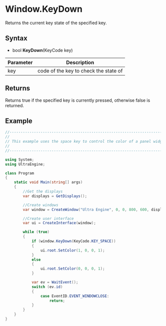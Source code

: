 # Window.KeyDown

Returns the current key state of the specified key.

## Syntax

- bool **KeyDown**(KeyCode key)

| Parameter | Description |
|---|---|
| key | code of the key to check the state of |

## Returns

Returns true if the specified key is currently pressed, otherwise false is returned.

## Example

```csharp
//-------------------------------------------------------------------------------------------------
//
// This example uses the space key to control the color of a panel widget.
//
//-------------------------------------------------------------------------------------------------

using System;
using UltraEngine;

class Program
{
    static void Main(string[] args)
    {
        //Get the displays
        var displays = GetDisplays();

        //Create windows
        var window = CreateWindow("Ultra Engine", 0, 0, 800, 600, displays[0]);

        //Create user interface
        var ui = CreateInterface(window);

        while (true)
        {
            if (window.KeyDown(KeyCode.KEY_SPACE))
            {
                ui.root.SetColor(1, 0, 0, 1);
            }
            else
            {
                ui.root.SetColor(0, 0, 0, 1);
            }

            var ev = WaitEvent();
            switch (ev.id)
            {
                case EventID.EVENT_WINDOWCLOSE:
                    return;
            }
        }
    }
}
```